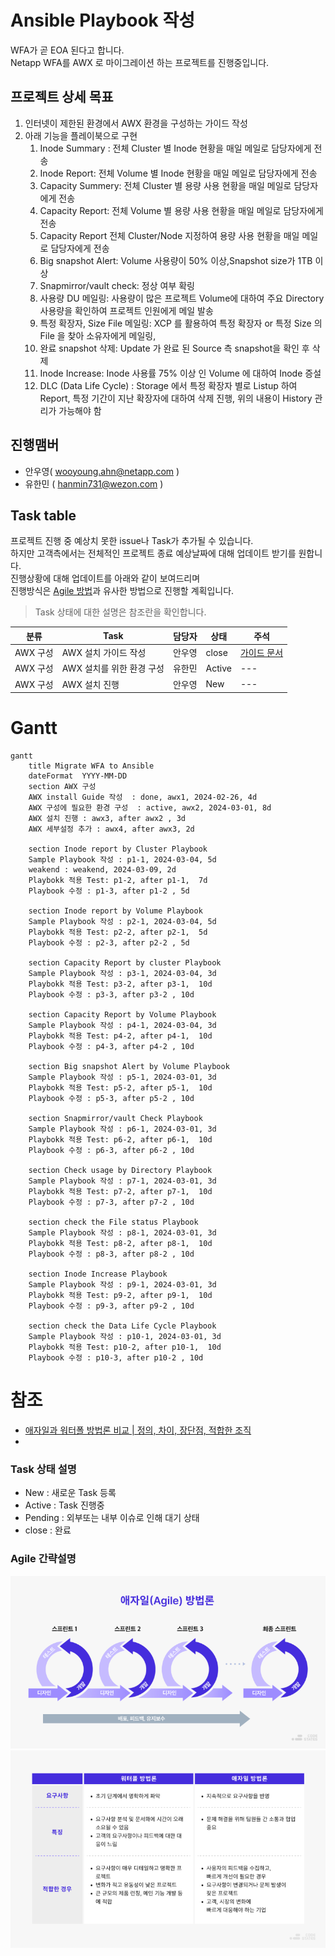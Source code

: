 # Ansible Playbook 작성
WFA가 곧 EOA 된다고 합니다.</br>
Netapp WFA를 AWX 로 마이그레이션 하는 프로젝트를 진행중입니다.

## 프로젝트 상세 목표
1. 인터넷이 제한된 환경에서 AWX 환경을 구성하는 가이드 작성
2. 아래 기능을 플레이북으로 구현
   1. Inode Summary : 전체 Cluster 별 Inode 현황을 매일 메일로 담당자에게 전송
   2. Inode Report: 전체 Volume 별 Inode 현황을 매일 메일로 담당자에게 전송
   3. Capacity Summery: 전체 Cluster 별 용량 사용 현황을 매일 메일로 담당자에게 전송
   4. Capacity Report: 전체 Volume 별 용량 사용 현황을 매일 메일로 담당자에게 전송
   5. Capacity Report 전체 Cluster/Node 지정하여 용량 사용 현황을 매일 메일로 담당자에게 전송
   6. Big snapshot Alert: Volume 사용량이 50% 이상,Snapshot size가 1TB 이상
   7. Snapmirror/vault check: 정상 여부 확링
   8. 사용량 DU 메일링: 사용량이 많은 프로젝트 Volume에 대하여 주요 Directory 사용량을 확인하여 프로젝트 인원에게 메일 발송
   9. 특정 확장자, Size File 메일링: XCP 를 활용하여 특정 확장자 or 특정 Size 의 File 을 찾아 소유자에게 메일링, 
   10. 완료 snapshot 삭제: Update 가 완료 된 Source 측 snapshot을 확인 후 삭제
   11. Inode Increase: Inode 사용률 75% 이상 인 Volume 에 대하여 Inode 증설
   12. DLC (Data Life Cycle) : Storage 에서 특정 확장자 별로 Listup 하여 Report, 특정 기간이 지난 확장자에 대하여 삭제 진행, 위의 내용이 History 관리가 가능해야 함

## 진행맴버
- 안우영( wooyoung.ahn@netapp.com )
- 유한민 ( hanmin731@wezon.com )

## Task table
프로젝트 진행 중 예상치 못한 issue나 Task가 추가될 수 있습니다.</br>
하지만 고객측에서는 전체적인 프로젝트 종료 예상날짜에 대해 업데이트 받기를 원합니다.</br>
진행상황에 대해 업데이트를 아래와 같이 보여드리며 </br>
진행방식은 [Agile 방법](https://www.redhat.com/ko/topics/devops/what-is-agile-methodology)과 유사한 방법으로 진행할 계획입니다.

> Task 상태에 대한 설명은 참조란을 확인합니다.

|분류|Task|담당자|상태|주석|
|---|---|---|---|---|
| AWX 구성 | AWX 설치 가이드 작성 | 안우영 | close | [가이드 문서](../AWX/install/Readme.md) |
| AWX 구성 | AWX 설치를 위한 환경 구성 | 유한민 | Active | --- |
| AWX 구성 | AWX 설치 진행 | 안우영 | New | --- |

# Gantt
```mermaid
gantt
    title Migrate WFA to Ansible
    dateFormat  YYYY-MM-DD
    section AWX 구성
    AWX install Guide 작성  : done, awx1, 2024-02-26, 4d
    AWX 구성에 필요한 환경 구성  : active, awx2, 2024-03-01, 8d
    AWX 설치 진행 : awx3, after awx2 , 3d
    AWX 세부설정 추가 : awx4, after awx3, 2d

    section Inode report by Cluster Playbook
    Sample Playbook 작성 : p1-1, 2024-03-04, 5d
    weakend : weakend, 2024-03-09, 2d
    Playbokk 적용 Test: p1-2, after p1-1,  7d
    Playbook 수정 : p1-3, after p1-2 , 5d

    section Inode report by Volume Playbook
    Sample Playbook 작성 : p2-1, 2024-03-04, 5d
    Playbokk 적용 Test: p2-2, after p2-1,  5d
    Playbook 수정 : p2-3, after p2-2 , 5d

    section Capacity Report by cluster Playbook
    Sample Playbook 작성 : p3-1, 2024-03-04, 3d
    Playbokk 적용 Test: p3-2, after p3-1,  10d
    Playbook 수정 : p3-3, after p3-2 , 10d

    section Capacity Report by Volume Playbook
    Sample Playbook 작성 : p4-1, 2024-03-04, 3d
    Playbokk 적용 Test: p4-2, after p4-1,  10d
    Playbook 수정 : p4-3, after p4-2 , 10d

    section Big snapshot Alert by Volume Playbook
    Sample Playbook 작성 : p5-1, 2024-03-01, 3d
    Playbokk 적용 Test: p5-2, after p5-1,  10d
    Playbook 수정 : p5-3, after p5-2 , 10d

    section Snapmirror/vault Check Playbook
    Sample Playbook 작성 : p6-1, 2024-03-01, 3d
    Playbokk 적용 Test: p6-2, after p6-1,  10d
    Playbook 수정 : p6-3, after p6-2 , 10d

    section Check usage by Directory Playbook
    Sample Playbook 작성 : p7-1, 2024-03-01, 3d
    Playbokk 적용 Test: p7-2, after p7-1,  10d
    Playbook 수정 : p7-3, after p7-2 , 10d

    section check the File status Playbook
    Sample Playbook 작성 : p8-1, 2024-03-01, 3d
    Playbokk 적용 Test: p8-2, after p8-1,  10d
    Playbook 수정 : p8-3, after p8-2 , 10d

    section Inode Increase Playbook
    Sample Playbook 작성 : p9-1, 2024-03-01, 3d
    Playbokk 적용 Test: p9-2, after p9-1,  10d
    Playbook 수정 : p9-3, after p9-2 , 10d

    section check the Data Life Cycle Playbook
    Sample Playbook 작성 : p10-1, 2024-03-01, 3d
    Playbokk 적용 Test: p10-2, after p10-1,  10d
    Playbook 수정 : p10-3, after p10-2 , 10d
```

# 참조
- [애자일과 워터폴 방법론 비교 | 정의, 차이, 장단점, 적합한 조직](https://www.codestates.com/blog/content/%EC%95%A0%EC%9E%90%EC%9D%BC%EB%B0%A9%EB%B2%95%EB%A1%A0-%EC%9B%8C%ED%84%B0%ED%8F%B4%EB%B0%A9%EB%B2%95%EB%A1%A0)
- [](https://github.com/mermaid-js/mermaid)
### Task 상태 설명
- New : 새로운 Task 등록
- Active : Task 진행중
- Pending : 외부또는 내부 이슈로 인해 대기 상태
- close : 완료

### Agile 간략설명
![Img](./Images/애자일-방법론-정의-장점-단점-프로세스.webp)
![Img](./Images/애자일-방법론-워터폴-방법론-비교-차이점-장단점-특징-요구사항.webp)

